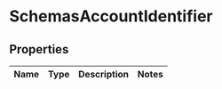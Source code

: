 # SchemasAccountIdentifier

## Properties
Name | Type | Description | Notes
------------ | ------------- | ------------- | -------------
